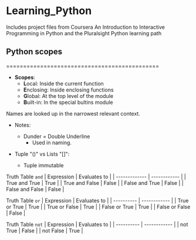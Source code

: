 # Learning_Python

Includes project files from Coursera An Introduction to Interactive Programming in Python and the Pluralsight Python learning path

## Python scopes

=============================================

* **Scopes**:
  * **L**ocal: Inside the current function
  * **E**nclosing: Inside enclosing functions
  * **G**lobal: At the top level of the module
  * **B**uilt-in: In the special bultins module

Names are looked up in the narrowest relevant context.

* Notes:
  * Dunder = Double Underline
    * Used in naming.

* Tuple "()" vs Lists "[]":
  * Tuple immutable

Truth Table ```and```
| Expression    | Evaluates to |
| ------------- | ------------ |
| True and True | True |
| True and False | False |
| False and True | False |
| False and False | False |

Truth Table ```or```
| Expression | Evaluates to |
| ---------- | ------------ |
| True or True | True |
| True or False | True |
| False or True | True |
| False or False | False |

Truth Table ```not```
| Expression | Evaluates to |
| ---------- | ------------ |
| not True | False |
| not False | True |
